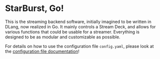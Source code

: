 # StarBurst, Go!

This is the streaming backend software, initially imagined to be written in DLang, now realized in Go. It mainly controls a Stream Deck, and allows for various functions that could be usable for a streamer. Everything is designed to be as modular and customizable as possible.

For details on how to use the configuration file `config.yaml`, please look at the [configuration file documentation](CONFIG.md)!